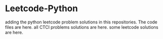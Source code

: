 # Leetcode-Python
adding the python leetcode problem solutions in this repositories. 
The code files are here.
all CTCI problems solutions are here.
some leetcode solutions are here.






























































































































































































































































































































































































































































































































































































































































































































